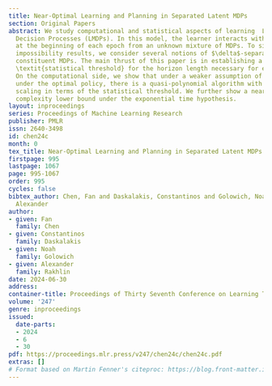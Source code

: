 ```yaml
---
title: Near-Optimal Learning and Planning in Separated Latent MDPs
section: Original Papers
abstract: We study computational and statistical aspects of learning  Latent Markov
  Decision Processes (LMDPs). In this model, the learner interacts with an MDP drawn
  at the beginning of each epoch from an unknown mixture of MDPs. To sidestep known
  impossibility results, we consider several notions of $\delta$-separation of the
  constituent MDPs. The main thrust of this paper is in establishing a nearly-sharp
  \textit{statistical threshold} for the horizon length necessary for efficient learning.
  On the computational side, we show that under a weaker assumption of separability
  under the optimal policy, there is a quasi-polynomial algorithm with time complexity
  scaling in terms of the statistical threshold. We further show a near-matching time
  complexity lower bound under the exponential time hypothesis.
layout: inproceedings
series: Proceedings of Machine Learning Research
publisher: PMLR
issn: 2640-3498
id: chen24c
month: 0
tex_title: Near-Optimal Learning and Planning in Separated Latent MDPs
firstpage: 995
lastpage: 1067
page: 995-1067
order: 995
cycles: false
bibtex_author: Chen, Fan and Daskalakis, Constantinos and Golowich, Noah and Rakhlin,
  Alexander
author:
- given: Fan
  family: Chen
- given: Constantinos
  family: Daskalakis
- given: Noah
  family: Golowich
- given: Alexander
  family: Rakhlin
date: 2024-06-30
address:
container-title: Proceedings of Thirty Seventh Conference on Learning Theory
volume: '247'
genre: inproceedings
issued:
  date-parts:
  - 2024
  - 6
  - 30
pdf: https://proceedings.mlr.press/v247/chen24c/chen24c.pdf
extras: []
# Format based on Martin Fenner's citeproc: https://blog.front-matter.io/posts/citeproc-yaml-for-bibliographies/
---
```

